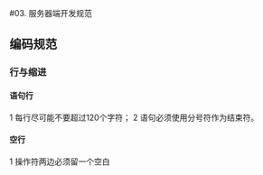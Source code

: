 #03. 服务器端开发规范

## 编码规范

### 行与缩进

#### 语句行

  1 每行尽可能不要超过120个字符；
  2 语句必须使用分号符作为结束符。
  
#### 空行
  
  1 操作符两边必须留一个空白
